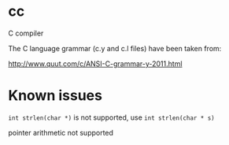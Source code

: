 # cc
C compiler

The C language grammar (c.y and c.l files) have been taken from:

http://www.quut.com/c/ANSI-C-grammar-y-2011.html


# Known issues

```int strlen(char *)``` is not supported, use
```int strlen(char * s)```


pointer arithmetic not supported
